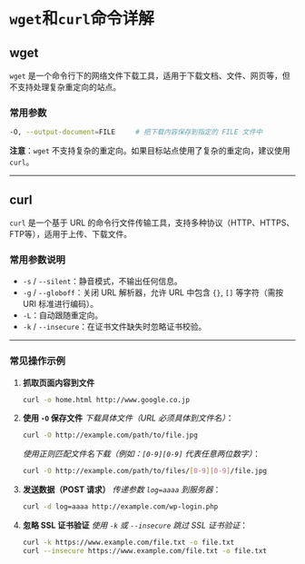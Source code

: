 # `wget`和`curl`命令详解

## wget

`wget` 是一个命令行下的网络文件下载工具，适用于下载文档、文件、网页等，但不支持处理复杂重定向的站点。

### 常用参数

```bash
-O, --output-document=FILE     # 把下载内容保存到指定的 FILE 文件中
```

**注意**：`wget` 不支持复杂的重定向。如果目标站点使用了复杂的重定向，建议使用 `curl`。

---

## curl

`curl` 是一个基于 URL 的命令行文件传输工具，支持多种协议（HTTP、HTTPS、FTP等），适用于上传、下载文件。

### 常用参数说明

- `-s` / `--silent`：静音模式，不输出任何信息。
- `-g` / `--globoff`：关闭 URL 解析器，允许 URL 中包含 `{}`, `[]` 等字符（需按 URI 标准进行编码）。
- `-L`：自动跟随重定向。
- `-k` / `--insecure`：在证书文件缺失时忽略证书校验。

---

### 常见操作示例

1. **抓取页面内容到文件**
   ```bash
   curl -o home.html http://www.google.co.jp
   ```

2. **使用 `-O` 保存文件**
   *下载具体文件（URL 必须具体到文件名）*：
   ```bash
   curl -O http://example.com/path/to/file.jpg
   ```

   *使用正则匹配文件名下载（例如：`[0-9][0-9]` 代表任意两位数字）*：
   ```bash
   curl -O http://example.com/path/to/files/[0-9][0-9]/file.jpg
   ```

3. **发送数据（POST 请求）**
   *传递参数 `log=aaaa` 到服务器*：
   ```bash
   curl -d log=aaaa http://example.com/wp-login.php
   ```

4. **忽略 SSL 证书验证**
   *使用 `-k` 或 `--insecure` 跳过 SSL 证书验证*：
   ```bash
   curl -k https://www.example.com/file.txt -o file.txt
   curl --insecure https://www.example.com/file.txt -o file.txt
   ```